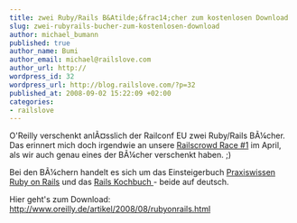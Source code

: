 ```yaml
--- 
title: zwei Ruby/Rails B&Atilde;&frac14;cher zum kostenlosen Download
slug: zwei-rubyrails-bucher-zum-kostenlosen-download
author: michael_bumann
published: true
author_name: Bumi
author_email: michael@railslove.com
author_url: http://
wordpress_id: 32
wordpress_url: http://blog.railslove.com/?p=32
published_at: 2008-09-02 15:22:09 +02:00
categories: 
- railslove
---
```

O'Reilly verschenkt anl&Atilde;&curren;sslich der Railconf EU zwei Ruby/Rails B&Atilde;&frac14;cher. Das erinnert mich doch irgendwie an unsere <a href="http://blog.railslove.com/2008/04/09/wednesday-railscrowd-race-1/">Railscrowd Race #1</a> im April, als wir auch genau eines der B&Atilde;&frac14;cher verschenkt haben. ;)

Bei den B&Atilde;&frac14;chern handelt es sich um das Einsteigerbuch <a href="http://www.oreilly.de/german/freebooks/rubyonrailsbasger/">Praxiswissen Ruby on Rails</a> und das <a href="http://www.oreilly.de/german/freebooks/railsckbkger/">Rails Kochbuch </a>- beide auf deutsch.

Hier geht's zum Download: <a href="http://www.oreilly.de/artikel/2008/08/rubyonrails.html">http://www.oreilly.de/artikel/2008/08/rubyonrails.html</a>
